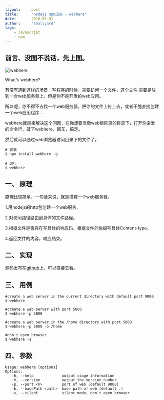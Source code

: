 ```yaml
---
layout:     post
title:      "nodejs npm应用 - webhere"
date:       2016-07-01
author:     "smallyard"
tags:
    - JavaScript
    - npm
---
```


## 前言、没图不说话，先上图。

![webhere](http://images2015.cnblogs.com/blog/463864/201607/463864-20160701115643577-2023132677.jpg)

What's webhere?

有没有遇到这样的场景：写程序的时候，需要访问一个文件，这个文件 需要是放到一台web服务器上，但是你不是开发的web应用。

所以呢，你不得不去找一个web服务器，把你的文件上传上去，或者干脆直接创建一个web应用程序...

webhere就是来解决这个问题，在你想要当做web根目录的目录下，打开你亲爱的命令行，敲下webhere，回车，搞定。

然后就可以通过web浏览器访问目录下的文件了。

```shell
# 安装
$ npm install webhere -g

# 运行
$ webhere
```


## 一、 原理

原理比较简单，一句话来说，就是搭建一个web服务器。

1.用nodejs的http包创建一个web服务。

2.对访问路径路由到具体的文件路径。

3.根据文件是否存在写具体的响应码，根据文件的后缀写具体Content-type。

4.返回文件的内容，响应结束。


## 二、 实现

源码发布在[github](https://github.com/smallyard/webhere)上，可以直接去看。


## 三、 用例

```shell
#create a web server in the current directory with default port 9000
$ webhere
```

```shell
#create a web server with port 5000
$ webhere -p 5000
```

```shell
#create a web server in the /home directory with port 5000
$ webhere -p 5000 -b /home
```

```shell
#don't open browser
$ webhere -s
```

## 四、 参数

```
Usage: webhere [options]
Options:
   -h, --help             output usage information
   -V, --version          output the version number
   -p, --port <n>         port of web (default 9000)
   -b, --basePath <path>  base path of web (default .)
   -s, --silent           silent mode, don't open browser
```
